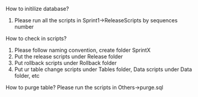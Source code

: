 How to initilize database?
1) Please run all the scripts in Sprint1->ReleaseScripts by sequences number

How to check in scripts?
1) Please follow naming convention, create folder SprintX
2) Put the release scripts under Release folder
3) Put rollback scripts under Rollback folder
4) Put ur table change scripts under Tables folder, Data scripts under Data folder, etc

How to purge table?
Please run the scripts in Others->purge.sql
